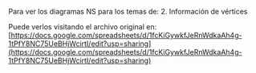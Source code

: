 Para ver los diagramas NS para los temas de:
2. Información de vértices

Puede verlos visitando el archivo original en: [https://docs.google.com/spreadsheets/d/1fcKiGywkfJeRnWdkaAh4g-1tPfY8NC75UeBHjWcirtI/edit?usp=sharing](https://docs.google.com/spreadsheets/d/1fcKiGywkfJeRnWdkaAh4g-1tPfY8NC75UeBHjWcirtI/edit?usp=sharing)
